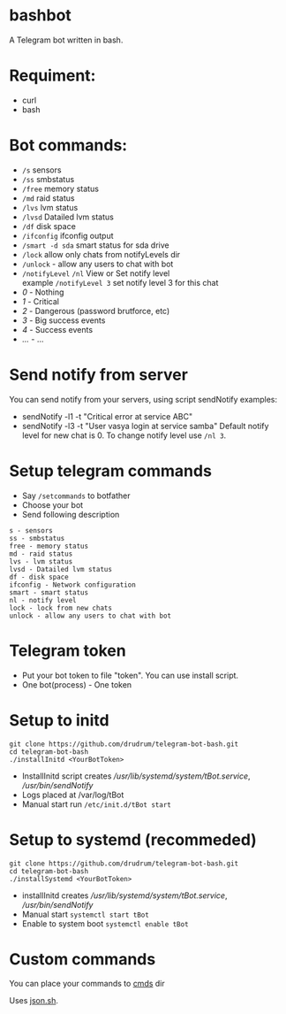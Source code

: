 # bashbot
A Telegram bot written in bash.

# Requiment:
* curl
* bash

# Bot commands:
- `/s` sensors
- `/ss` smbstatus
- `/free` memory status
- `/md` raid status
- `/lvs` lvm status
- `/lvsd` Datailed lvm status
- `/df` disk space
- `/ifconfig` ifconfig output
- `/smart -d sda` smart status for sda drive
- `/lock` allow only chats from notifyLevels dir
- `/unlock` - allow any users to chat with bot
- `/notifyLevel` `/nl` View or Set notify level
<br />example `/notifyLevel 3` set notify level 3 for this chat
 - *0* - Nothing
 - *1* - Critical
 - *2* - Dangerous (password brutforce, etc)
 - *3* - Big success events
 - *4* - Success events
 - *...* - ...

# Send notify from server
You can send notify from your servers, using script sendNotify
examples:
- sendNotify -l1 -t "Critical error at service ABC"
- sendNotify -l3 -t "User vasya login at service samba"
Default notify level for new chat is 0. To change notify level use `/nl 3`.

# Setup telegram commands
- Say `/setcommands` to botfather
- Choose your bot
- Send following description
```
s - sensors
ss - smbstatus
free - memory status
md - raid status
lvs - lvm status
lvsd - Datailed lvm status
df - disk space
ifconfig - Network configuration
smart - smart status
nl - notify level
lock - lock from new chats
unlock - allow any users to chat with bot
```

# Telegram token
- Put your bot token to file "token". You can use install script.
- One bot(process) - One token

# Setup to initd 
```
git clone https://github.com/drudrum/telegram-bot-bash.git
cd telegram-bot-bash
./installInitd <YourBotToken>
```
- InstallInitd script creates */usr/lib/systemd/system/tBot.service*, */usr/bin/sendNotify*
- Logs placed at /var/log/tBot
- Manual start run `/etc/init.d/tBot start`

# Setup to systemd (recommeded)
```
git clone https://github.com/drudrum/telegram-bot-bash.git
cd telegram-bot-bash
./installSystemd <YourBotToken>
```
- installInitd creates */usr/lib/systemd/system/tBot.service*, */usr/bin/sendNotify*
- Manual start `systemctl start tBot`
- Enable to system boot `systemctl enable tBot`

# Custom commands
  You can place your commands to [cmds](cmds/) dir

Uses [json.sh](https://github.com/dominictarr/JSON.sh).

